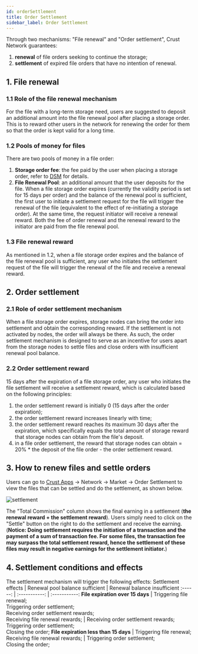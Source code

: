 ```yaml
---
id: orderSettlement
title: Order Settlement
sidebar_label: Order Settlement
---
```


Through two mechanisms: "File renewal" and "Order settlement", Crust Network guarantees:

1. **renewal** of file orders seeking to continue the storage;
2. **settlement** of expired file orders that have no intention of renewal.


## 1. File renewal

### 1.1 Role of the file renewal mechanism
For the file with a long-term storage need, users are suggested to deposit an additional amount into the file renewal pool after placing a storage order. This is to reward other users in the network for renewing the order for them so that the order is kept valid for a long time.

### 1.2 Pools of money for files
There are two pools of money in a file order:
1. **Storage order fee**: the fee paid by the user when placing a storage order, refer to [DSM](https://wiki.crust.network/docs/en/DSM) for details.
2. **File Renewal Pool**: an additional amount that the user deposits for the file. When a file storage order expires (currently the validity period is set for 15 days per order) and the balance of the renewal pool is sufficient, the first user to initiate a settlement request for the file will trigger the renewal of the file (equivalent to the effect of re-initiating a storage order). At the same time, the request initiator will receive a renewal reward. Both the fee of order renewal and the renewal reward to the initiator are paid from the file renewal pool.

### 1.3 File renewal reward
As mentioned in 1.2, when a file storage order expires and the balance of the file renewal pool is sufficient, any user who initiates the settlement request of the file will trigger the renewal of the file and receive a renewal reward.


## 2. Order settlement

### 2.1 Role of order settlement mechanism
When a file storage order expires, storage nodes can bring the order into settlement and obtain the corresponding reward. If the settlement is not activated by nodes, the order will always be there. As such, the order settlement mechanism is designed to serve as an incentive for users apart from the storage nodes to settle files and close orders with insufficient renewal pool balance.

### 2.2 Order settlement reward

15 days after the expiration of a file storage order, any user who initiates the file settlement will receive a settlement reward, which is calculated based on the following principles:

1. the order settlement reward is initially 0 (15 days after the order expiration);
2. the order settlement reward increases linearly with time;
3. the order settlement reward reaches its maximum 30 days after the expiration, which specifically equals the total amount of storage reward that storage nodes can obtain from the file's deposit.
4. in a file order settlement, the reward that storage nodes can obtain = 20% * the deposit of the file order - the order settlement reward.

## 3. How to renew files and settle orders

Users can go to [Crust Apps](https://apps.crust.network/#/market/settlements) -> Network -> Market -> Order Settlement to view the files that can be settled and do the settlement, as shown below.

![settlement](https://crust-data.oss-cn-shanghai.aliyuncs.com/wiki/storage/settlement.png)

The "Total Commission" column shows the final earning in a settlement (**the renewal reward + the settlement reward**). Users simply need to click on the "Settle" button on the right to do the settlement and receive the earning. (**Notice: Doing settlement requires the initiation of a transaction and the payment of a sum of transaction fee. For some files, the transaction fee may surpass the total settlement reward, hence the settlement of these files may result in negative earnings for the settlement initiator.**)

## 4. Settlement conditions and effects
The settlement mechanism will trigger the following effects:
 Settlement effects | Renewal pool balance sufficient | Renewal balance insufficient 
 :------: | :-----------:  | :-----------: 
**File expiration over 15 days**     | Triggering file renewal;<br>Triggering order settlement;<br> Receiving order settlement rewards;<br>Receiving file renewal rewards; | Receiving order settlement rewards;<br> Triggering order settlement;<br>Closing the order; 
**File expiration less than 15 days**     | Triggering file renewal;<br>Receiving file renewal rewards; | Triggering order settlement;<br>Closing the order; 
